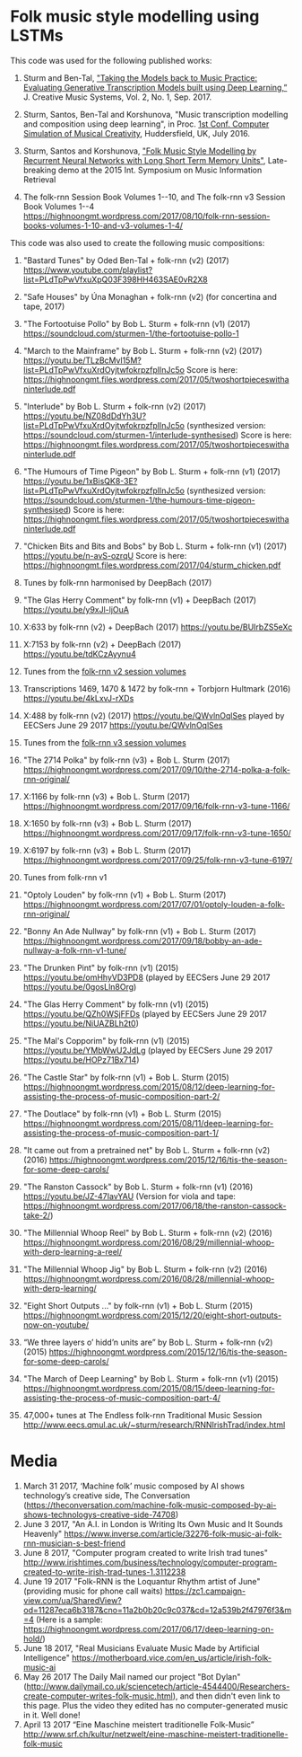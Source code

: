 # Folk music style modelling using LSTMs

This code was used for the following published works:

1. Sturm and Ben-Tal, ["Taking the Models back to Music Practice: Evaluating Generative Transcription Models built using Deep Learning,”](http://jcms.org.uk/issues/Vol2Issue1/taking-models-back-to-music-practice/article.html) J. Creative Music Systems, Vol. 2, No. 1, Sep. 2017.

1. Sturm, Santos, Ben-Tal and Korshunova, "Music transcription modelling and composition using deep learning", in Proc. [1st Conf. Computer Simulation of Musical Creativity](https://csmc2016.wordpress.com), Huddersfield, UK, July 2016.

1. Sturm, Santos and Korshunova, ["Folk Music Style Modelling by Recurrent Neural Networks with Long Short Term Memory Units"](http://ismir2015.uma.es/LBD/LBD13.pdf), Late-breaking demo at the 2015 Int. Symposium on Music Information Retrieval

4. The folk-rnn Session Book Volumes 1--10, and The folk-rnn v3 Session Book Volumes 1--4 https://highnoongmt.wordpress.com/2017/08/10/folk-rnn-session-books-volumes-1-10-and-v3-volumes-1-4/


This code was also used to create the following music compositions:

1. "Bastard Tunes" by Oded Ben-Tal + folk-rnn (v2) (2017) https://www.youtube.com/playlist?list=PLdTpPwVfxuXpQ03F398HH463SAE0vR2X8
1. "Safe Houses" by Úna Monaghan + folk-rnn (v2) (for concertina and tape, 2017)
1. "The Fortootuise Pollo" by Bob L. Sturm + folk-rnn (v1) (2017) https://soundcloud.com/sturmen-1/the-fortootuise-pollo-1
3. "March to the Mainframe" by Bob L. Sturm + folk-rnn (v2) (2017) https://youtu.be/TLzBcMvl15M?list=PLdTpPwVfxuXrdOyjtwfokrpzfpIlnJc5o Score is here: https://highnoongmt.files.wordpress.com/2017/05/twoshortpieceswithaninterlude.pdf
4. "Interlude" by Bob L. Sturm + folk-rnn (v2) (2017) https://youtu.be/NZ08dDdYh3U?list=PLdTpPwVfxuXrdOyjtwfokrpzfpIlnJc5o (synthesized version: https://soundcloud.com/sturmen-1/interlude-synthesised) Score is here: https://highnoongmt.files.wordpress.com/2017/05/twoshortpieceswithaninterlude.pdf
5. "The Humours of Time Pigeon" by Bob L. Sturm + folk-rnn (v1) (2017) https://youtu.be/1xBisQK8-3E?list=PLdTpPwVfxuXrdOyjtwfokrpzfpIlnJc5o (synthesized version: https://soundcloud.com/sturmen-1/the-humours-time-pigeon-synthesised) Score is here: https://highnoongmt.files.wordpress.com/2017/05/twoshortpieceswithaninterlude.pdf
1. "Chicken Bits and Bits and Bobs" by Bob L. Sturm + folk-rnn (v1) (2017) https://youtu.be/n-avS-ozrqU Score is here: https://highnoongmt.files.wordpress.com/2017/04/sturm_chicken.pdf
2. Tunes by folk-rnn harmonised by DeepBach (2017)
  1. "The Glas Herry Comment" by folk-rnn (v1) + DeepBach (2017) https://youtu.be/y9xJl-ljOuA
  2. X:633 by folk-rnn (v2) + DeepBach (2017) https://youtu.be/BUIrbZS5eXc
  3. X:7153 by folk-rnn (v2) + DeepBach (2017) https://youtu.be/tdKCzAyynu4

5. Tunes from the [folk-rnn v2 session volumes](https://highnoongmt.wordpress.com/2017/08/10/folk-rnn-session-books-volumes-1-10-and-v3-volumes-1-4/)
  1. Transcriptions 1469, 1470 & 1472 by folk-rnn + Torbjorn Hultmark (2016) https://youtu.be/4kLxvJ-rXDs
  2. X:488 by folk-rnn (v2) (2017) https://youtu.be/QWvlnOqlSes played by EECSers June 29 2017 https://youtu.be/QWvlnOqlSes

5. Tunes from the [folk-rnn v3 session volumes](https://highnoongmt.wordpress.com/2017/08/10/folk-rnn-session-books-volumes-1-10-and-v3-volumes-1-4/)
  1. "The 2714 Polka" by folk-rnn (v3) + Bob L. Sturm (2017) https://highnoongmt.wordpress.com/2017/09/10/the-2714-polka-a-folk-rnn-original/
  2. X:1166 by folk-rnn (v3) + Bob L. Sturm (2017) https://highnoongmt.wordpress.com/2017/09/16/folk-rnn-v3-tune-1166/
  3. X:1650 by folk-rnn (v3) + Bob L. Sturm (2017) https://highnoongmt.wordpress.com/2017/09/17/folk-rnn-v3-tune-1650/
  4. X:6197 by folk-rnn (v3) + Bob L. Sturm (2017) https://highnoongmt.wordpress.com/2017/09/25/folk-rnn-v3-tune-6197/
5. Tunes from folk-rnn v1
  1. "Optoly Louden" by folk-rnn (v1) + Bob L. Sturm (2017) https://highnoongmt.wordpress.com/2017/07/01/optoly-louden-a-folk-rnn-original/
  2. "Bonny An Ade Nullway" by folk-rnn (v1) + Bob L. Sturm (2017) https://highnoongmt.wordpress.com/2017/09/18/bobby-an-ade-nullway-a-folk-rnn-v1-tune/
  6. "The Drunken Pint" by folk-rnn (v1) (2015) https://youtu.be/omHhyVD3PD8 (played by EECSers June 29 2017 https://youtu.be/0gosLln8Org)
  6. "The Glas Herry Comment" by folk-rnn (v1) (2015) https://youtu.be/QZh0WSjFFDs (played by EECSers June 29 2017 https://youtu.be/NiUAZBLh2t0)
  7. "The Mal's Copporim" by folk-rnn (v1) (2015) https://youtu.be/YMbWwU2JdLg (played by EECSers June 29 2017 https://youtu.be/HOPz71Bx714)
  8. "The Castle Star" by folk-rnn (v1) + Bob L. Sturm (2015) https://highnoongmt.wordpress.com/2015/08/12/deep-learning-for-assisting-the-process-of-music-composition-part-2/
 10. "The Doutlace" by folk-rnn (v1) + Bob L. Sturm (2015) https://highnoongmt.wordpress.com/2015/08/11/deep-learning-for-assisting-the-process-of-music-composition-part-1/
6. "It came out from a pretrained net" by Bob L. Sturm + folk-rnn (v2) (2016) https://highnoongmt.wordpress.com/2015/12/16/tis-the-season-for-some-deep-carols/
6. "The Ranston Cassock" by Bob L. Sturm + folk-rnn (v1) (2016) https://youtu.be/JZ-47IavYAU (Version for viola and tape: https://highnoongmt.wordpress.com/2017/06/18/the-ranston-cassock-take-2/)
6. "The Millennial Whoop Reel" by Bob L. Sturm + folk-rnn (v2) (2016) https://highnoongmt.wordpress.com/2016/08/29/millennial-whoop-with-derp-learning-a-reel/
6. "The Millennial Whoop Jig" by Bob L. Sturm + folk-rnn (v2) (2016) https://highnoongmt.wordpress.com/2016/08/28/millennial-whoop-with-derp-learning/
6. "Eight Short Outputs ..." by folk-rnn (v1) + Bob L. Sturm (2015) https://highnoongmt.wordpress.com/2015/12/20/eight-short-outputs-now-on-youtube/
7. “We three layers o’ hidd’n units are” by Bob L. Sturm + folk-rnn (v2) (2015) https://highnoongmt.wordpress.com/2015/12/16/tis-the-season-for-some-deep-carols/
8. "The March of Deep Learning" by Bob L. Sturm + folk-rnn (v1) (2015) https://highnoongmt.wordpress.com/2015/08/15/deep-learning-for-assisting-the-process-of-music-composition-part-4/
11. 47,000+ tunes at The Endless folk-rnn Traditional Music Session http://www.eecs.qmul.ac.uk/~sturm/research/RNNIrishTrad/index.html 

# Media
1. March 31 2017, ‘Machine folk’ music composed by AI shows technology’s creative side, The Conversation (https://theconversation.com/machine-folk-music-composed-by-ai-shows-technologys-creative-side-74708)
2. June 3 2017, "An A.I. in London is Writing Its Own Music and It Sounds Heavenly" https://www.inverse.com/article/32276-folk-music-ai-folk-rnn-musician-s-best-friend
2. June 8 2017, "Computer program created to write Irish trad tunes" http://www.irishtimes.com/business/technology/computer-program-created-to-write-irish-trad-tunes-1.3112238
3. June 19 2017 "Folk-RNN is the Loquantur Rhythm artist of June" (providing music for phone call waits) https://zc1.campaign-view.com/ua/SharedView?od=11287eca6b3187&cno=11a2b0b20c9c037&cd=12a539b2f47976f3&m=4 (Here is a sample: https://highnoongmt.wordpress.com/2017/06/17/deep-learning-on-hold/)
3. June 18 2017, "Real Musicians Evaluate Music Made by Artificial Intelligence" https://motherboard.vice.com/en_us/article/irish-folk-music-ai
2. May 26 2017 The Daily Mail named our project "Bot Dylan" (http://www.dailymail.co.uk/sciencetech/article-4544400/Researchers-create-computer-writes-folk-music.html), and then didn't even link to this page. Plus the video they edited has no computer-generated music in it. Well done!
2. April 13 2017 “Eine Maschine meistert traditionelle Folk-Music” http://www.srf.ch/kultur/netzwelt/eine-maschine-meistert-traditionelle-folk-music 
